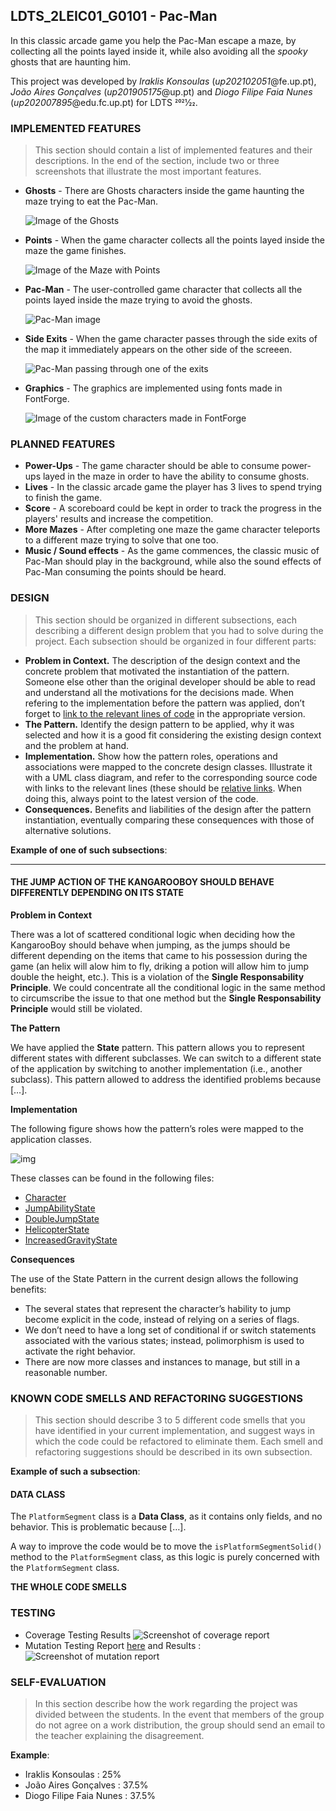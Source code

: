 ## LDTS_2LEIC01_G0101 - Pac-Man

In this classic arcade game you help the Pac-Man escape a maze, by collecting all the points layed inside it, while also avoiding all the *spooky* ghosts that are haunting him.

This project was developed by *Iraklis Konsoulas* (*up202102051*@fe.up.pt), *João Aires Gonçalves* (*up201905175*@up.pt) and *Diogo Filipe Faia Nunes* (*up202007895*@edu.fc.up.pt) for LDTS 2021⁄22.

### IMPLEMENTED FEATURES

> This section should contain a list of implemented features and their descriptions. In the end of the section, include two or three screenshots that illustrate the most important features.

- **Ghosts** - There are Ghosts characters inside the game haunting the maze trying to eat the Pac-Man.
    
    ![Image of the Ghosts](./ghosts.PNG)
- **Points** - When the game character collects all the points layed inside the maze the game finishes.

    ![Image of the Maze with Points](./points.PNG)
- **Pac-Man** - The user-controlled game character that collects all the points layed inside the maze trying to avoid the ghosts.

    ![Pac-Man image](./pacman.png)
- **Side Exits** - When the game character passes through the side exits of the map it immediately appears on the other side of the screeen.

    ![Pac-Man passing through one of the exits](./sideExits.png)
- **Graphics** - The graphics are implemented using fonts made in FontForge.

    ![Image of the custom characters made in FontForge](./fontForge.png)

### PLANNED FEATURES

- **Power-Ups** - The game character should be able to consume power-ups layed in the maze in order to have the ability to consume ghosts.
- **Lives** - In the classic arcade game the player has 3 lives to spend trying to finish the game.
- **Score** - A scoreboard could be kept in order to track the progress in the players' results and increase the competition.
- **More Mazes** - After completing one maze the game character teleports to a different maze trying to solve that one too.
- **Music / Sound effects** - As the game commences, the classic music of Pac-Man should play in the background, while also the sound effects of Pac-Man consuming the points should be heard.

### DESIGN

> This section should be organized in different subsections, each describing a different design problem that you had to solve during the project. Each subsection should be organized in four different parts:

- **Problem in Context.** The description of the design context and the concrete problem that motivated the instantiation of the pattern. Someone else other than the original developer should be able to read and understand all the motivations for the decisions made. When refering to the implementation before the pattern was applied, don’t forget to [link to the relevant lines of code](https://help.github.com/en/articles/creating-a-permanent-link-to-a-code-snippet) in the appropriate version.
- **The Pattern.** Identify the design pattern to be applied, why it was selected and how it is a good fit considering the existing design context and the problem at hand.
- **Implementation.** Show how the pattern roles, operations and associations were mapped to the concrete design classes. Illustrate it with a UML class diagram, and refer to the corresponding source code with links to the relevant lines (these should be [relative links](https://help.github.com/en/articles/about-readmes#relative-links-and-image-paths-in-readme-files). When doing this, always point to the latest version of the code.
- **Consequences.** Benefits and liabilities of the design after the pattern instantiation, eventually comparing these consequences with those of alternative solutions.

**Example of one of such subsections**:

------

#### THE JUMP ACTION OF THE KANGAROOBOY SHOULD BEHAVE DIFFERENTLY DEPENDING ON ITS STATE

**Problem in Context**

There was a lot of scattered conditional logic when deciding how the KangarooBoy should behave when jumping, as the jumps should be different depending on the items that came to his possession during the game (an helix will alow him to fly, driking a potion will allow him to jump double the height, etc.). This is a violation of the **Single Responsability Principle**. We could concentrate all the conditional logic in the same method to circumscribe the issue to that one method but the **Single Responsability Principle** would still be violated.

**The Pattern**

We have applied the **State** pattern. This pattern allows you to represent different states with different subclasses. We can switch to a different state of the application by switching to another implementation (i.e., another subclass). This pattern allowed to address the identified problems because […].

**Implementation**

The following figure shows how the pattern’s roles were mapped to the application classes.

![img](https://www.fe.up.pt/~arestivo/page/img/examples/lpoo/state.svg)

These classes can be found in the following files:

- [Character](https://web.fe.up.pt/~arestivo/page/courses/2021/lpoo/template/src/main/java/Character.java)
- [JumpAbilityState](https://web.fe.up.pt/~arestivo/page/courses/2021/lpoo/template/src/main/java/JumpAbilityState.java)
- [DoubleJumpState](https://web.fe.up.pt/~arestivo/page/courses/2021/lpoo/template/src/main/java/DoubleJumpState.java)
- [HelicopterState](https://web.fe.up.pt/~arestivo/page/courses/2021/lpoo/template/src/main/java/HelicopterState.java)
- [IncreasedGravityState](https://web.fe.up.pt/~arestivo/page/courses/2021/lpoo/template/src/main/java/IncreasedGravityState.java)

**Consequences**

The use of the State Pattern in the current design allows the following benefits:

- The several states that represent the character’s hability to jump become explicit in the code, instead of relying on a series of flags.
- We don’t need to have a long set of conditional if or switch statements associated with the various states; instead, polimorphism is used to activate the right behavior.
- There are now more classes and instances to manage, but still in a reasonable number.

### KNOWN CODE SMELLS AND REFACTORING SUGGESTIONS

> This section should describe 3 to 5 different code smells that you have identified in your current implementation, and suggest ways in which the code could be refactored to eliminate them. Each smell and refactoring suggestions should be described in its own subsection.

**Example of such a subsection**:

#### DATA CLASS

The `PlatformSegment` class is a **Data Class**, as it contains only fields, and no behavior. This is problematic because […].

A way to improve the code would be to move the `isPlatformSegmentSolid()` method to the `PlatformSegment` class, as this logic is purely concerned with the `PlatformSegment` class.

**THE WHOLE CODE SMELLS**

### TESTING

- Coverage Testing Results
![Screenshot of coverage report](./TestCoverage.png)
- Mutation Testing Report [here]() and Results :
![Screenshot of mutation report]()

### SELF-EVALUATION

> In this section describe how the work regarding the project was divided between the students. In the event that members of the group do not agree on a work distribution, the group should send an email to the teacher explaining the disagreement.

**Example**:

- Iraklis Konsoulas : 25%
- João Aires Gonçalves : 37.5%
- Diogo Filipe Faia Nunes : 37.5%